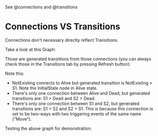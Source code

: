 See @connections and @transitions 

# Connections VS Transitions
Connections don't necessary directly reflect Transitions.

Take a look at this Graph:

[](../images/connectionsVsTransitions1.png)

Those are generated transitions from those connections (you can always check those in the Transitions tab by pressing Refresh button):
[](../images/connectionsVsTransitions2.png)

Note this:
- NotExisting connects to Alive but generated transition is NotExisting > S1. Note the InitialState node in Alive state.
- There's only one connection between Alive and Dead, but generated transitions are: S1 > Dead and S2 > Dead.
- There's only one connection between S1 and S2, but generated transitions are: S1 > S2 and S2 > S1. This is because this connection is set to be two-ways with two triggering events of the same name ("Move").

Testing the above graph for demonstration:
[](../images/connectionsVsTransitions.gif)